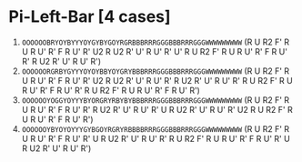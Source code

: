 # Pi-Left-Bar [4 cases]

1. `OOOOOOBRYOYBYYYOYGYBYGOYRGRBBBRRRGGGBBBRRRGGGWWWWWWWWW` (R U R2 F' R U R U' R' F R U' R' U2 R U2 R' U' R U' R' U' R U R2 F' R U R U' R' F R U' R' R U2 R' U' R U' R')
1. `OOOOOORGRBYGYYYOYOYBBYOYGRYBBBRRRGGGBBBRRRGGGWWWWWWWWW` (R U R2 F' R U R U' R' F R U' R' U2 R U2 R' U' R U' R' R U2 R' U' R U' R' R U R2 F' R U R U' R' F R U' R' R U R2 F' R U R U' R' F R U' R')
1. `OOOOOOYOGGYOYYYBYORGRYRBYBYBBBRRRGGGBBBRRRGGGWWWWWWWWW` (R U R2 F' R U R U' R' F R U' R' R U2 R' U' R U' R' U R U2 R' U' R U' R' U2 R U R2 F' R U R U' R' F R U' R')
1. `OOOOOOYBYOYOYYYGYBGOYRGRYRBBBBRRRGGGBBBRRRGGGWWWWWWWWW` (R U R2 F' R U R U' R' F R U' R' U R U2 R' U' R U' R' R U R2 F' R U R U' R' F R U' R' U R U2 R' U' R U' R')

